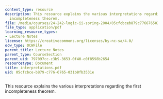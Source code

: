 ```yaml
---
content_type: resource
description: This resource explains the various interpretations regarding the first
  incompleteness theorem.
file: /media/courses/24-242-logic-ii-spring-2004/05cfcbceb879c7766765031b8fb3531e_interpretations.pdf
file_type: application/pdf
learning_resource_types:
- Lecture Notes
license: https://creativecommons.org/licenses/by-nc-sa/4.0/
ocw_type: OCWFile
parent_title: Lecture Notes
parent_type: CourseSection
parent_uid: 797097cc-c3b9-3653-0f40-c0f8598b2654
resourcetype: Document
title: interpretations.pdf
uid: 05cfcbce-b879-c776-6765-031b8fb3531e
---
```

This resource explains the various interpretations regarding the first incompleteness theorem.